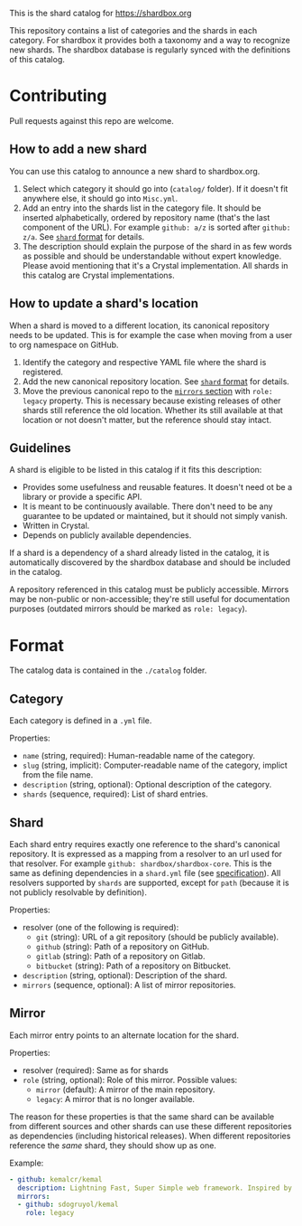 This is the shard catalog for https://shardbox.org

This repository contains a list of categories and the shards in each category.
For shardbox it provides both a taxonomy and a way to recognize new shards.
The shardbox database is regularly synced with the definitions of this catalog.

# Contributing

Pull requests against this repo are welcome.

## How to add a new shard

You can use this catalog to announce a new shard to shardbox.org.

1. Select which category it should go into (`catalog/` folder).
   If it doesn't fit anywhere else, it should go into `Misc.yml`.
2. Add an entry into the shards list in the category file.
   It should be inserted alphabetically, ordered by repository name
   (that's the last component of the URL). For example `github: a/z`
   is sorted after `github: z/a`.
   See [`shard` format](#Shard) for details.
3. The description should explain the purpose of the shard in as few
   words as possible and should be understandable without expert knowledge.
   Please avoid mentioning that it's a Crystal implementation. All shards
   in this catalog are Crystal implementations.

## How to update a shard's location

When a shard is moved to a different location, its canonical repository needs
to be updated. This is for example the case when moving from a user to org
namespace on GitHub.

1. Identify the category and respective YAML file where the shard is registered.
2. Add the new canonical repository location.
   See [`shard` format](#Shard) for details.
3. Move the previous canonical repo to the [`mirrors` section](#Mirror) with
   `role: legacy` property. This is necessary because existing releases of other
   shards still reference the old location. Whether its still available at that
   location or not doesn't matter, but the reference should stay intact.

## Guidelines

A shard is eligible to be listed in this catalog if it fits this description:

* Provides some usefulness and reusable features. It doesn't need ot be a
  library or provide a specific API.
* It is meant to be continuously available. There don't need to be any
  guarantee to be updated or maintained, but it should not simply vanish.
* Written in Crystal.
* Depends on publicly available dependencies.

If a shard is a dependency of a shard already listed in the catalog, it is
automatically discovered by the shardbox database and should be included
in the catalog.

A repository referenced in this catalog must be publicly accessible. Mirrors
may be non-public or non-accessible; they're still useful for documentation
purposes (outdated mirrors should be marked as `role: legacy`).

# Format

The catalog data is contained in the `./catalog` folder.

## Category

Each category is defined in a `.yml` file.

Properties:

* `name` (string, required): Human-readable name of the category.
* `slug` (string, implicit): Computer-readable name of the category, implict from the file name.
* `description` (string, optional): Optional description of the category.
* `shards` (sequence, required): List of shard entries.

## Shard

Each shard entry requires exactly one reference to the shard's canonical repository.
It is expressed as a mapping from a resolver to an url used for that resolver.
For example `github: shardbox/shardbox-core`.
This is the same as defining dependencies in a `shard.yml` file (see [specification](https://github.com/crystal-lang/shards/blob/master/SPEC.md#dependencies)).
All resolvers supported by `shards` are supported, except for `path` (because
it is not publicly resolvable by definition).

Properties:

* resolver (one of the following is required):
  * `git` (string): URL of a git repository (should be publicly available).
  * `github` (string): Path of a repository on GitHub.
  * `gitlab` (string): Path of a repository on Gitlab.
  * `bitbucket` (string): Path of a repository on Bitbucket.
* `description` (string, optional): Description of the shard.
* `mirrors` (sequence, optional): A list of mirror repositories.

## Mirror

Each mirror entry points to an alternate location for the shard.

Properties:

* resolver (required): Same as for shards
* `role` (string, optional): Role of this mirror. Possible values:
  * `mirror` (default): A mirror of the main repository.
  * `legacy`: A mirror that is no longer available.

The reason for these properties is that the same shard can be available from different
sources and other shards can use these different repositories as dependencies (including historical releases).
When different repositories reference the *same* shard, they should show up as one.

Example:
```yaml
- github: kemalcr/kemal
  description: Lightning Fast, Super Simple web framework. Inspired by Sinatra
  mirrors:
  - github: sdogruyol/kemal
    role: legacy
```
